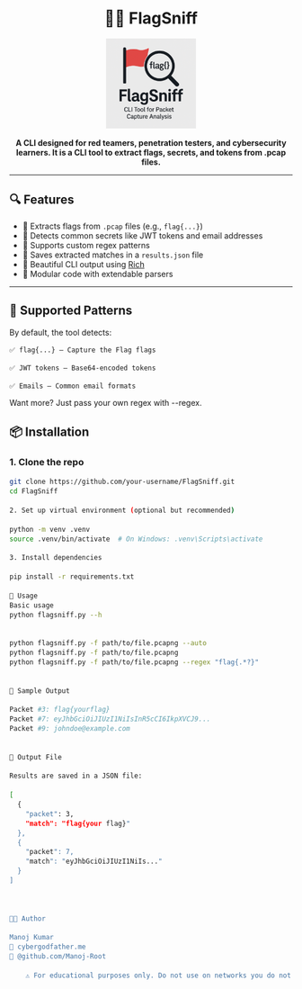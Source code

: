 <h1 align="center">🏴‍☠️ FlagSniff</h1>

<p align="center">
  <img src="Images/logo.png" alt="FlagSniff Logo" width="160">
</p>

<p align="center"><b>A CLI designed for red teamers, penetration testers, and cybersecurity learners. It is a CLI tool to extract flags, secrets, and tokens from .pcap files.</b></p>

---

## 🔍 Features

- 📡 Extracts flags from `.pcap` files (e.g., `flag{...}`)
- 📧 Detects common secrets like JWT tokens and email addresses
- 🎯 Supports custom regex patterns
- 📁 Saves extracted matches in a `results.json` file
- 🎨 Beautiful CLI output using [Rich](https://github.com/Textualize/rich)
- 🧩 Modular code with extendable parsers

---

## 🧠 Supported Patterns

By default, the tool detects:

    ✅ flag{...} – Capture the Flag flags

    ✅ JWT tokens – Base64-encoded tokens

    ✅ Emails – Common email formats

Want more? Just pass your own regex with --regex.

## 📦 Installation

### 1. Clone the repo

```bash
git clone https://github.com/your-username/FlagSniff.git
cd FlagSniff

2. Set up virtual environment (optional but recommended)

python -m venv .venv
source .venv/bin/activate  # On Windows: .venv\Scripts\activate

3. Install dependencies

pip install -r requirements.txt

🚀 Usage
Basic usage
python flagsniff.py --h


python flagsniff.py -f path/to/file.pcapng --auto
python flagsniff.py -f path/to/file.pcapng
python flagsniff.py -f path/to/file.pcapng --regex "flag{.*?}"


🧪 Sample Output

Packet #3: flag{yourflag}
Packet #7: eyJhbGciOiJIUzI1NiIsInR5cCI6IkpXVCJ9...
Packet #9: johndoe@example.com


📂 Output File

Results are saved in a JSON file:

[
  {
    "packet": 3,
    "match": "flag{your flag}"
  },
  {
    "packet": 7,
    "match": "eyJhbGciOiJIUzI1NiIs..."
  }
]



👨‍💻 Author

Manoj Kumar 
💼 cybergodfather.me
🐙 @github.com/Manoj-Root

    ⚠️ For educational purposes only. Do not use on networks you do not own or have permission to test.
